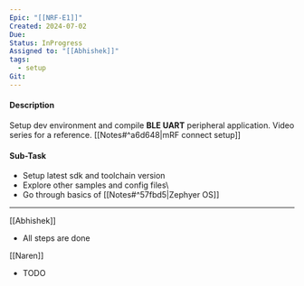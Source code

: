 ```yaml
---
Epic: "[[NRF-E1]]"
Created: 2024-07-02
Due: 
Status: InProgress
Assigned to: "[[Abhishek]]"
tags:
  - setup
Git:
---
```

#### Description
Setup dev environment and compile **BLE UART** peripheral application.
Video series for a reference. [[Notes#^a6d648|mRF connect setup]]

#### Sub-Task
- Setup latest sdk and toolchain version
- Explore other samples and config files\
- Go through basics of [[Notes#^57fbd5|Zephyer OS]]

---
[[Abhishek]]
- All steps are done

[[Naren]]
- TODO